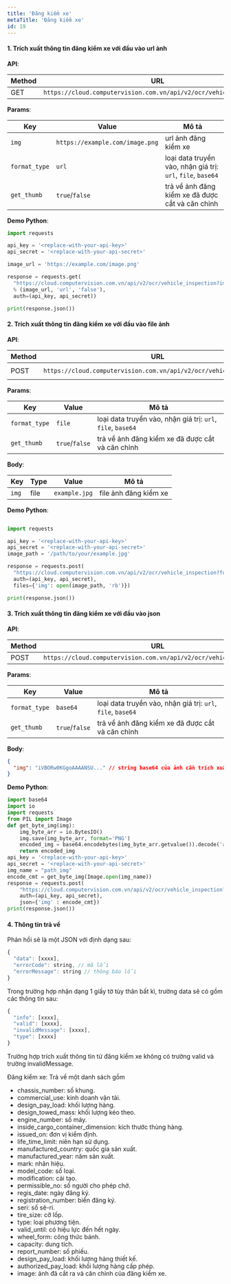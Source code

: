 ```yaml
---
title: 'Đăng kiểm xe'
metaTitle: 'Đăng kiểm xe'
id: 19
---
```


#### 1. Trích xuất thông tin đăng kiểm xe với đầu vào url ảnh

**API**:

| Method | URL                                                                 |
| ------ | ------------------------------------------------------------------- |
| GET    | `https://cloud.computervision.com.vn/api/v2/ocr/vehicle_inspection` |

**Params**:

| Key           | Value                           | Mô tả                                                       |
| ------------- | ------------------------------- | ----------------------------------------------------------- |
| `img`         | `https://example.com/image.png` | url ảnh đăng kiểm xe                                        |
| `format_type` | `url`                           | loại data truyền vào, nhận giá trị: `url`, `file`, `base64` |
| `get_thumb`   | `true`/`false`                  | trả về ảnh đăng kiểm xe đã được cắt và căn chỉnh            |

**Demo Python**:

```python
import requests

api_key = '<replace-with-your-api-key>'
api_secret = '<replace-with-your-api-secret>'

image_url = 'https://example.com/image.png'

response = requests.get(
  "https://cloud.computervision.com.vn/api/v2/ocr/vehicle_inspection?img=%s&format_type=%s&get_thumb=%s"
  % (image_url, 'url', 'false'),
  auth=(api_key, api_secret))

print(response.json())

```

#### 2. Trích xuất thông tin đăng kiểm xe với đầu vào file ảnh

**API**:

| Method | URL                                                                 | content-type          |
| ------ | ------------------------------------------------------------------- | --------------------- |
| POST   | `https://cloud.computervision.com.vn/api/v2/ocr/vehicle_inspection` | `multipart/form-data` |

**Params**:

| Key           | Value          | Mô tả                                                       |
| ------------- | -------------- | ----------------------------------------------------------- |
| `format_type` | `file`         | loại data truyền vào, nhận giá trị: `url`, `file`, `base64` |
| `get_thumb`   | `true`/`false` | trả về ảnh đăng kiểm xe đã được cắt và căn chỉnh            |

**Body**:

| Key   | Type | Value         | Mô tả                 |
| ----- | ---- | ------------- | --------------------- |
| `img` | file | `example.jpg` | file ảnh đăng kiểm xe |

**Demo Python**:

```python

import requests

api_key = '<replace-with-your-api-key>'
api_secret = '<replace-with-your-api-secret>'
image_path = '/path/to/your/example.jpg'

response = requests.post(
  "https://cloud.computervision.com.vn/api/v2/ocr/vehicle_inspection?format_type=file&get_thumb=false",
  auth=(api_key, api_secret),
  files={'img': open(image_path, 'rb')})

print(response.json())

```

#### 3. Trích xuất thông tin đăng kiểm xe với đầu vào json

**API**:

| Method | URL                                                                 | content-type       |
| ------ | ------------------------------------------------------------------- | ------------------ |
| POST   | `https://cloud.computervision.com.vn/api/v2/ocr/vehicle_inspection` | `application/json` |

**Params**:

| Key           | Value          | Mô tả                                                       |
| ------------- | -------------- | ----------------------------------------------------------- |
| `format_type` | `base64`       | loại data truyền vào, nhận giá trị: `url`, `file`, `base64` |
| `get_thumb`   | `true`/`false` | trả về ảnh đăng kiểm xe đã được cắt và căn chỉnh            |

**Body**:

```json
{
  "img": "iVBORw0KGgoAAAANSU..." // string base64 của ảnh cần trích xuất
}
```

**Demo Python**:

```python
import base64
import io
import requests
from PIL import Image
def get_byte_img(img):
    img_byte_arr = io.BytesIO()
    img.save(img_byte_arr, format='PNG')
    encoded_img = base64.encodebytes(img_byte_arr.getvalue()).decode('ascii')
    return encoded_img
api_key = '<replace-with-your-api-key>'
api_secret = '<replace-with-your-api-secret>'
img_name = "path_img"
encode_cmt = get_byte_img(Image.open(img_name))
response = requests.post(
    "https://cloud.computervision.com.vn/api/v2/ocr/vehicle_inspection?format_type=base64&get_thumb=false",
    auth=(api_key, api_secret),
    json={'img' : encode_cmt})
print(response.json())
```

#### 4. Thông tin trả về

Phản hồi sẽ là một JSON với định dạng sau:

```javascript
{
  "data": [xxxx],
  "errorCode": string, // mã lỗi
  "errorMessage": string // thông báo lỗi
}
```

Trong trường hợp nhận dạng 1 giấy tờ tùy thân bất kì, trường data sẽ có gồm các thông tin sau:

```javascript
{
  "info": [xxxx],
  "valid": [xxxx],
  "invalidMessage": [xxxx],
  "type": [xxxx]
}
```

Trường hợp trích xuất thông tin từ đăng kiểm xe không có trường valid và trường invalidMessage.

Đăng kiểm xe: Trả về một danh sách gồm

- chassis_number: số khung.
- commercial_use: kinh doanh vận tải.
- design_pay_load: khối lượng hàng.
- design_towed_mass: khối lượng kéo theo.
- engine_number: số máy.
- inside_cargo_container_dimension: kích thước thùng hàng.
- issued_on: đơn vị kiểm định.
- life_time_limit: niên hạn sử dụng.
- manufactured_country: quốc gia sản xuất.
- manufactured_year: năm sản xuất.
- mark: nhãn hiệu.
- model_code: số loại.
- modification: cải tạo.
- permissible_no: số người cho phép chở.
- regis_date: ngày đăng ký.
- registration_number: biển đăng ký.
- seri: số sê-ri.
- tire_size: cỡ lốp.
- type: loại phương tiện.
- valid_until: có hiệu lực đến hết ngày.
- wheel_form: công thức bánh.
- capacity: dung tích.
- report_number: số phiếu.
- design_pay_load: khối lượng hàng thiết kế.
- authorized_pay_load: khối lượng hàng cấp phép.
- image: ảnh đã cắt ra và căn chỉnh của đăng kiểm xe.
